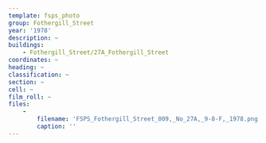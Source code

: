 ```yaml
---
template: fsps_photo
group: Fothergill_Street
year: '1978'
description: ~
buildings:
    - Fothergill_Street/27A_Fothergill_Street
coordinates: ~
heading: ~
classification: ~
section: ~
cell: ~
film_roll: ~
files:
    -
        filename: 'FSPS_Fothergill_Street_009,_No_27A,_9-8-F,_1978.png'
        caption: ''
---
```

